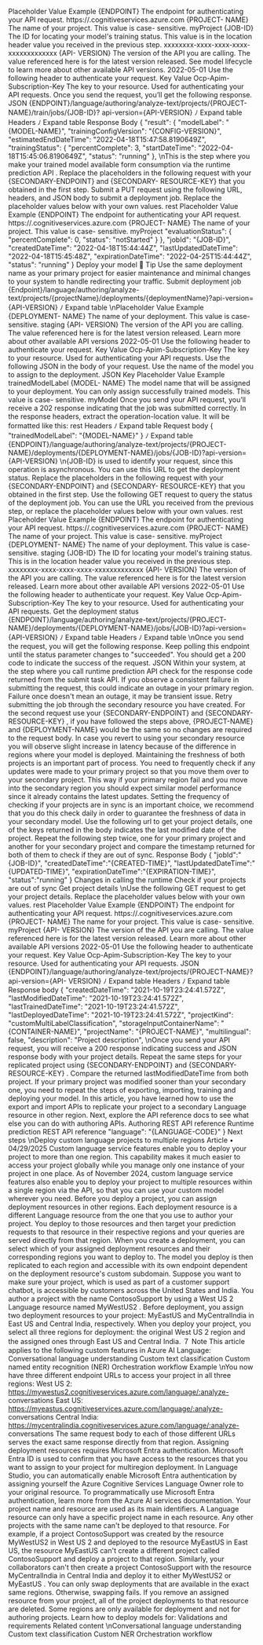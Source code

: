Placeholder
Value
Example
{ENDPOINT}
The endpoint for authenticating your API
request.
https://<your-custom-
subdomain>.cognitiveservices.azure.com
{PROJECT-
NAME}
The name of your project. This value is case-
sensitive.
myProject
{JOB-ID}
The ID for locating your model's training status.
This value is in the location  header value you
received in the previous step.
xxxxxxxx-xxxx-xxxx-xxxx-xxxxxxxxxxxxx
{API-
VERSION}
The version of the API you are calling. The value
referenced here is for the latest version
released. See model lifecycle to learn more
about other available API versions.
2022-05-01
Use the following header to authenticate your request.
Key
Value
Ocp-Apim-Subscription-Key
The key to your resource. Used for authenticating your API requests.
Once you send the request, you’ll get the following response.
JSON
{ENDPOINT}/language/authoring/analyze-text/projects/{PROJECT-NAME}/train/jobs/{JOB-ID}?
api-version={API-VERSION}
ﾉ
Expand table
Headers
ﾉ
Expand table
Response Body
{
  "result": {
    "modelLabel": "{MODEL-NAME}",
    "trainingConfigVersion": "{CONFIG-VERSION}",
    "estimatedEndDateTime": "2022-04-18T15:47:58.8190649Z",
    "trainingStatus": {
      "percentComplete": 3,
      "startDateTime": "2022-04-18T15:45:06.8190649Z",
      "status": "running"
    },
\nThis is the step where you make your trained model available form consumption via the runtime
prediction API
.
Replace the placeholders in the following request with your {SECONDARY-ENDPOINT}  and {SECONDARY-
RESOURCE-KEY}  that you obtained in the first step.
Submit a PUT request using the following URL, headers, and JSON body to submit a deployment
job. Replace the placeholder values below with your own values.
rest
Placeholder
Value
Example
{ENDPOINT}
The endpoint for authenticating your API
request.
https://<your-custom-
subdomain>.cognitiveservices.azure.com
{PROJECT-
NAME}
The name of your project. This value is case-
sensitive.
myProject
    "evaluationStatus": {
      "percentComplete": 0,
      "status": "notStarted"
    }
  },
  "jobId": "{JOB-ID}",
  "createdDateTime": "2022-04-18T15:44:44Z",
  "lastUpdatedDateTime": "2022-04-18T15:45:48Z",
  "expirationDateTime": "2022-04-25T15:44:44Z",
  "status": "running"
}
Deploy your model
 Tip
Use the same deployment name as your primary project for easier maintenance and minimal
changes to your system to handle redirecting your traffic.
Submit deployment job
{Endpoint}/language/authoring/analyze-
text/projects/{projectName}/deployments/{deploymentName}?api-version={API-VERSION}
ﾉ
Expand table
\nPlaceholder
Value
Example
{DEPLOYMENT-
NAME}
The name of your deployment. This value is
case-sensitive.
staging
{API-
VERSION}
The version of the API you are calling. The
value referenced here is for the latest version
released. Learn more about other available
API versions
2022-05-01
Use the following header to authenticate your request.
Key
Value
Ocp-Apim-Subscription-Key
The key to your resource. Used for authenticating your API requests.
Use the following JSON in the body of your request. Use the name of the model you to assign to the
deployment.
JSON
Key
Placeholder
Value
Example
trainedModelLabel
{MODEL-
NAME}
The model name that will be assigned to your deployment. You
can only assign successfully trained models. This value is case-
sensitive.
myModel
Once you send your API request, you’ll receive a 202  response indicating that the job was submitted
correctly. In the response headers, extract the operation-location  value. It will be formatted like this:
rest
Headers
ﾉ
Expand table
Request body
{
  "trainedModelLabel": "{MODEL-NAME}"
}
ﾉ
Expand table
{ENDPOINT}/language/authoring/analyze-text/projects/{PROJECT-
NAME}/deployments/{DEPLOYMENT-NAME}/jobs/{JOB-ID}?api-version={API-VERSION}
\n{JOB-ID} is used to identify your request, since this operation is asynchronous. You can use this URL
to get the deployment status.
Replace the placeholders in the following request with your {SECONDARY-ENDPOINT}  and {SECONDARY-
RESOURCE-KEY}  that you obtained in the first step.
Use the following GET request to query the status of the deployment job. You can use the URL you
received from the previous step, or replace the placeholder values below with your own values.
rest
Placeholder
Value
Example
{ENDPOINT}
The endpoint for authenticating your API
request.
https://<your-custom-
subdomain>.cognitiveservices.azure.com
{PROJECT-
NAME}
The name of your project. This value is case-
sensitive.
myProject
{DEPLOYMENT-
NAME}
The name of your deployment. This value is
case-sensitive.
staging
{JOB-ID}
The ID for locating your model's training
status. This is in the location  header value
you received in the previous step.
xxxxxxxx-xxxx-xxxx-xxxx-xxxxxxxxxxxxx
{API-
VERSION}
The version of the API you are calling. The
value referenced here is for the latest version
released. Learn more about other available
API versions
2022-05-01
Use the following header to authenticate your request.
Key
Value
Ocp-Apim-Subscription-Key
The key to your resource. Used for authenticating your API requests.
Get the deployment status
{ENDPOINT}/language/authoring/analyze-text/projects/{PROJECT-
NAME}/deployments/{DEPLOYMENT-NAME}/jobs/{JOB-ID}?api-version={API-VERSION}
ﾉ
Expand table
Headers
ﾉ
Expand table
\nOnce you send the request, you will get the following response. Keep polling this endpoint until the
status parameter changes to "succeeded". You should get a 200  code to indicate the success of the
request.
JSON
Within your system, at the step where you call runtime prediction API
 check for the response code
returned from the submit task API. If you observe a consistent failure in submitting the request, this
could indicate an outage in your primary region. Failure once doesn't mean an outage, it may be
transient issue. Retry submitting the job through the secondary resource you have created. For the
second request use your {SECONDARY-ENDPOINT}  and {SECONDARY-RESOURCE-KEY} , if you have followed
the steps above, {PROJECT-NAME}  and {DEPLOYMENT-NAME}  would be the same so no changes are
required to the request body.
In case you revert to using your secondary resource you will observe slight increase in latency
because of the difference in regions where your model is deployed.
Maintaining the freshness of both projects is an important part of process. You need to frequently
check if any updates were made to your primary project so that you move them over to your
secondary project. This way if your primary region fail and you move into the secondary region you
should expect similar model performance since it already contains the latest updates. Setting the
frequency of checking if your projects are in sync is an important choice, we recommend that you do
this check daily in order to guarantee the freshness of data in your secondary model.
Use the following url to get your project details, one of the keys returned in the body indicates the
last modified date of the project. Repeat the following step twice, one for your primary project and
another for your secondary project and compare the timestamp returned for both of them to check
if they are out of sync.
Response Body
{
    "jobId":"{JOB-ID}",
    "createdDateTime":"{CREATED-TIME}",
    "lastUpdatedDateTime":"{UPDATED-TIME}",
    "expirationDateTime":"{EXPIRATION-TIME}",
    "status":"running"
}
Changes in calling the runtime
Check if your projects are out of sync
Get project details
\nUse the following GET request to get your project details. Replace the placeholder values below with
your own values.
rest
Placeholder
Value
Example
{ENDPOINT}
The endpoint for authenticating your API
request.
https://<your-custom-
subdomain>.cognitiveservices.azure.com
{PROJECT-
NAME}
The name for your project. This value is case-
sensitive.
myProject
{API-
VERSION}
The version of the API you are calling. The
value referenced here is for the latest version
released. Learn more about other available API
versions
2022-05-01
Use the following header to authenticate your request.
Key
Value
Ocp-Apim-Subscription-Key
The key to your resource. Used for authenticating your API requests.
JSON
{ENDPOINT}/language/authoring/analyze-text/projects/{PROJECT-NAME}?api-version={API-
VERSION}
ﾉ
Expand table
Headers
ﾉ
Expand table
Response body
    {
        "createdDateTime": "2021-10-19T23:24:41.572Z",
        "lastModifiedDateTime": "2021-10-19T23:24:41.572Z",
        "lastTrainedDateTime": "2021-10-19T23:24:41.572Z",
        "lastDeployedDateTime": "2021-10-19T23:24:41.572Z",
        "projectKind": "customMultiLabelClassification",
        "storageInputContainerName": "{CONTAINER-NAME}",
        "projectName": "{PROJECT-NAME}",
        "multilingual": false,
        "description": "Project description",
\nOnce you send your API request, you will receive a 200  response indicating success and JSON
response body with your project details.
Repeat the same steps for your replicated project using {SECONDARY-ENDPOINT}  and {SECONDARY-
RESOURCE-KEY} . Compare the returned lastModifiedDateTime  from both project. If your primary
project was modified sooner than your secondary one, you need to repeat the steps of exporting,
importing, training and deploying your model.
In this article, you have learned how to use the export and import APIs to replicate your project to a
secondary Language resource in other region. Next, explore the API reference docs to see what else
you can do with authoring APIs.
Authoring REST API reference
Runtime prediction REST API reference
        "language": "{LANGUAGE-CODE}"
    }
Next steps
\nDeploy custom language projects to
multiple regions
Article • 04/29/2025
Custom language service features enable you to deploy your project to more than one region.
This capability makes it much easier to access your project globally while you manage only one
instance of your project in one place. As of November 2024, custom language service features
also enable you to deploy your project to multiple resources within a single region via the API,
so that you can use your custom model wherever you need.
Before you deploy a project, you can assign deployment resources in other regions. Each
deployment resource is a different Language resource from the one that you use to author
your project. You deploy to those resources and then target your prediction requests to that
resource in their respective regions and your queries are served directly from that region.
When you create a deployment, you can select which of your assigned deployment resources
and their corresponding regions you want to deploy to. The model you deploy is then
replicated to each region and accessible with its own endpoint dependent on the deployment
resource's custom subdomain.
Suppose you want to make sure your project, which is used as part of a customer support
chatbot, is accessible by customers across the United States and India. You author a project
with the name ContosoSupport  by using a West US 2 Language resource named MyWestUS2 .
Before deployment, you assign two deployment resources to your project: MyEastUS  and
MyCentralIndia  in East US and Central India, respectively.
When you deploy your project, you select all three regions for deployment: the original West
US 2 region and the assigned ones through East US and Central India.
７ Note
This article applies to the following custom features in Azure AI Language:
Conversational language understanding
Custom text classification
Custom named entity recognition (NER)
Orchestration workflow
Example
\nYou now have three different endpoint URLs to access your project in all three regions:
West US 2: https://mywestus2.cognitiveservices.azure.com/language/:analyze-
conversations
East US: https://myeastus.cognitiveservices.azure.com/language/:analyze-
conversations
Central India: https://mycentralindia.cognitiveservices.azure.com/language/:analyze-
conversations
The same request body to each of those different URLs serves the exact same response directly
from that region.
Assigning deployment resources requires Microsoft Entra authentication. Microsoft Entra ID is
used to confirm that you have access to the resources that you want to assign to your project
for multiregion deployment. In Language Studio, you can automatically enable Microsoft Entra
authentication
 by assigning yourself the Azure Cognitive Services Language Owner role to
your original resource. To programmatically use Microsoft Entra authentication, learn more
from the Azure AI services documentation.
Your project name and resource are used as its main identifiers. A Language resource can only
have a specific project name in each resource. Any other projects with the same name can't be
deployed to that resource.
For example, if a project ContosoSupport  was created by the resource MyWestUS2  in West US 2
and deployed to the resource MyEastUS  in East US, the resource MyEastUS  can't create a
different project called ContosoSupport  and deploy a project to that region. Similarly, your
collaborators can't then create a project ContosoSupport  with the resource MyCentralIndia  in
Central India and deploy it to either MyWestUS2  or MyEastUS .
You can only swap deployments that are available in the exact same regions. Otherwise,
swapping fails.
If you remove an assigned resource from your project, all of the project deployments to that
resource are deleted.
Some regions are only available for deployment and not for authoring projects.
Learn how to deploy models for:
Validations and requirements
Related content
\nConversational language understanding
Custom text classification
Custom NER
Orchestration workflow